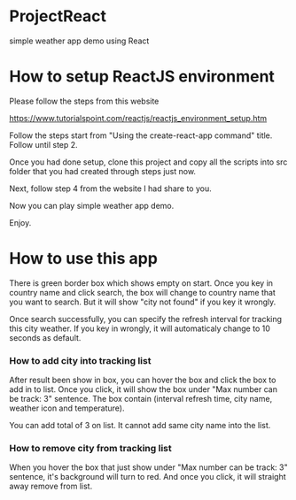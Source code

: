 # ProjectReact
simple weather app demo using React


# How to setup ReactJS environment
Please follow the steps from this website

https://www.tutorialspoint.com/reactjs/reactjs_environment_setup.htm

Follow the steps start from "Using the create-react-app command" title.
Follow until step 2.

Once you had done setup, clone this project and copy all the scripts 
into src folder that you had created through steps just now.

Next, follow step 4 from the website I had share to you.

Now you can play simple weather app demo.

Enjoy.


# How to use this app
There is green border box which shows empty on start.
Once you key in country name and click search, the box will change to country name that you want to search.
But it will show "city not found" if you key it wrongly.

Once search successfully, you can specify the refresh interval for tracking this city weather.
If you key in wrongly, it will automaticaly change to 10 seconds as default.

### How to add city into tracking list
After result been show in box, you can hover the box and click the box to add in to list.
Once you click, it will show the box under "Max number can be track: 3" sentence.
The box contain (interval refresh time, city name, weather icon and temperature).

You can add total of 3 on list. It cannot add same city name into the list.

### How to remove city from tracking list
When you hover the box that just show under "Max number can be track: 3" sentence, 
it's background will turn to red. And once you click, it will straight away remove from list.
